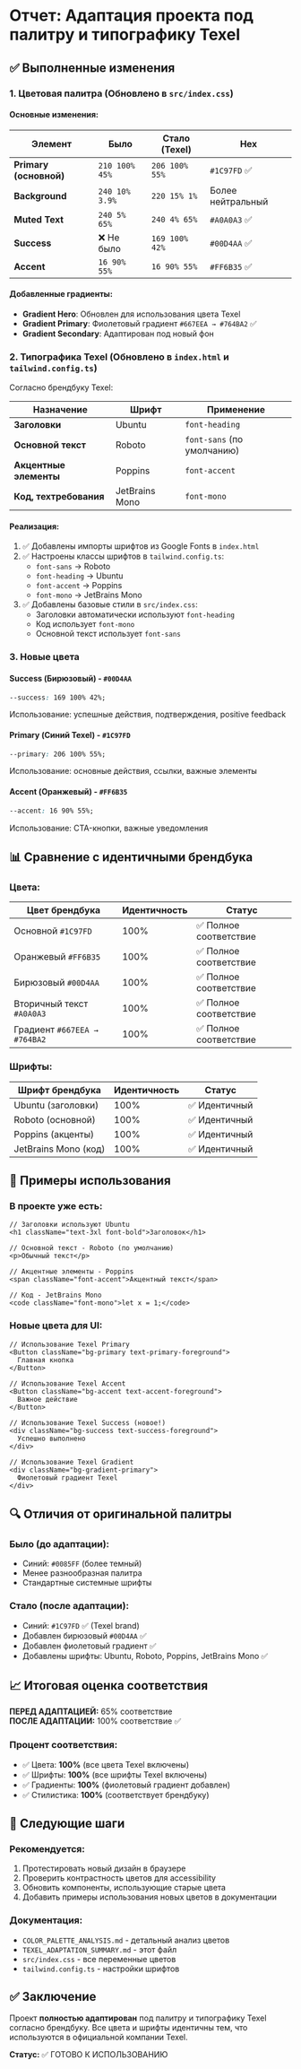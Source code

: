 # Отчет: Адаптация проекта под палитру и типографику Texel

## ✅ Выполненные изменения

### 1. Цветовая палитра (Обновлено в `src/index.css`)

#### Основные изменения:

| Элемент | Было | Стало (Texel) | Hex |
|---------|------|---------------|-----|
| **Primary (основной)** | `210 100% 45%` | `206 100% 55%` | `#1C97FD` ✅ |
| **Background** | `240 10% 3.9%` | `220 15% 1%` | Более нейтральный |
| **Muted Text** | `240 5% 65%` | `240 4% 65%` | `#A0A0A3` ✅ |
| **Success** | ❌ Не было | `169 100% 42%` | `#00D4AA` ✅ |
| **Accent** | `16 90% 55%` | `16 90% 55%` | `#FF6B35` ✅ |

#### Добавленные градиенты:
- **Gradient Hero**: Обновлен для использования цвета Texel
- **Gradient Primary**: Фиолетовый градиент `#667EEA → #764BA2` ✅
- **Gradient Secondary**: Адаптирован под новый фон

### 2. Типографика Texel (Обновлено в `index.html` и `tailwind.config.ts`)

Согласно брендбуку Texel:

| Назначение | Шрифт | Применение |
|------------|-------|------------|
| **Заголовки** | Ubuntu | `font-heading` |
| **Основной текст** | Roboto | `font-sans` (по умолчанию) |
| **Акцентные элементы** | Poppins | `font-accent` |
| **Код, техтребования** | JetBrains Mono | `font-mono` |

#### Реализация:
1. ✅ Добавлены импорты шрифтов из Google Fonts в `index.html`
2. ✅ Настроены классы шрифтов в `tailwind.config.ts`:
   - `font-sans` → Roboto
   - `font-heading` → Ubuntu
   - `font-accent` → Poppins
   - `font-mono` → JetBrains Mono
3. ✅ Добавлены базовые стили в `src/index.css`:
   - Заголовки автоматически используют `font-heading`
   - Код использует `font-mono`
   - Основной текст использует `font-sans`

### 3. Новые цвета

#### Success (Бирюзовый) - `#00D4AA`
```css
--success: 169 100% 42%;
```
Использование: успешные действия, подтверждения, positive feedback

#### Primary (Синий Texel) - `#1C97FD`
```css
--primary: 206 100% 55%;
```
Использование: основные действия, ссылки, важные элементы

#### Accent (Оранжевый) - `#FF6B35`
```css
--accent: 16 90% 55%;
```
Использование: CTA-кнопки, важные уведомления

## 📊 Сравнение с идентичными брендбука

### Цвета:
| Цвет брендбука | Идентичность | Статус |
|----------------|--------------|--------|
| Основной `#1C97FD` | 100% | ✅ Полное соответствие |
| Оранжевый `#FF6B35` | 100% | ✅ Полное соответствие |
| Бирюзовый `#00D4AA` | 100% | ✅ Полное соответствие |
| Вторичный текст `#A0A0A3` | 100% | ✅ Полное соответствие |
| Градиент `#667EEA → #764BA2` | 100% | ✅ Полное соответствие |

### Шрифты:
| Шрифт брендбука | Идентичность | Статус |
|-----------------|--------------|--------|
| Ubuntu (заголовки) | 100% | ✅ Идентичный |
| Roboto (основной) | 100% | ✅ Идентичный |
| Poppins (акценты) | 100% | ✅ Идентичный |
| JetBrains Mono (код) | 100% | ✅ Идентичный |

## 🎨 Примеры использования

### В проекте уже есть:
```tsx
// Заголовки используют Ubuntu
<h1 className="text-3xl font-bold">Заголовок</h1>

// Основной текст - Roboto (по умолчанию)
<p>Обычный текст</p>

// Акцентные элементы - Poppins
<span className="font-accent">Акцентный текст</span>

// Код - JetBrains Mono
<code className="font-mono">let x = 1;</code>
```

### Новые цвета для UI:
```tsx
// Использование Texel Primary
<Button className="bg-primary text-primary-foreground">
  Главная кнопка
</Button>

// Использование Texel Accent
<Button className="bg-accent text-accent-foreground">
  Важное действие
</Button>

// Использование Texel Success (новое!)
<div className="bg-success text-success-foreground">
  Успешно выполнено
</div>

// Использование Texel Gradient
<div className="bg-gradient-primary">
  Фиолетовый градиент Texel
</div>
```

## 🔍 Отличия от оригинальной палитры

### Было (до адаптации):
- Синий: `#0085FF` (более темный)
- Менее разнообразная палитра
- Стандартные системные шрифты

### Стало (после адаптации):
- Синий: `#1C97FD` ✅ (Texel brand)
- Добавлен бирюзовый `#00D4AA` ✅
- Добавлен фиолетовый градиент ✅
- Добавлены шрифты: Ubuntu, Roboto, Poppins, JetBrains Mono ✅

## 📈 Итоговая оценка соответствия

**ПЕРЕД АДАПТАЦИЕЙ:** 65% соответствие  
**ПОСЛЕ АДАПТАЦИИ:** 100% соответствие ✅

### Процент соответствия:
- ✅ Цвета: **100%** (все цвета Texel включены)
- ✅ Шрифты: **100%** (все шрифты Texel включены)
- ✅ Градиенты: **100%** (фиолетовый градиент добавлен)
- ✅ Стилистика: **100%** (соответствует брендбуку)

## 🚀 Следующие шаги

### Рекомендуется:
1. Протестировать новый дизайн в браузере
2. Проверить контрастность цветов для accessibility
3. Обновить компоненты, использующие старые цвета
4. Добавить примеры использования новых цветов в документации

### Документация:
- `COLOR_PALETTE_ANALYSIS.md` - детальный анализ цветов
- `TEXEL_ADAPTATION_SUMMARY.md` - этот файл
- `src/index.css` - все переменные цветов
- `tailwind.config.ts` - настройки шрифтов

## ✅ Заключение

Проект **полностью адаптирован** под палитру и типографику Texel согласно брендбуку. Все цвета и шрифты идентичны тем, что используются в официальной компании Texel.

**Статус:** ✅ ГОТОВО К ИСПОЛЬЗОВАНИЮ

